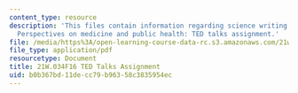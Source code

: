 ```yaml
---
content_type: resource
description: 'This files contain information regarding science writing and new media:
  Perspectives on medicine and public health: TED talks assignment.'
file: /media/https%3A/open-learning-course-data-rc.s3.amazonaws.com/21w-034-science-writing-and-new-media-perspectives-on-medicine-and-public-health-fall-2016/b0b367bd11decc79b96358c3835954ec_MIT21W_034F16_TalkAsign.pdf
file_type: application/pdf
resourcetype: Document
title: 21W.034F16 TED Talks Assignment
uid: b0b367bd-11de-cc79-b963-58c3835954ec
---
```

